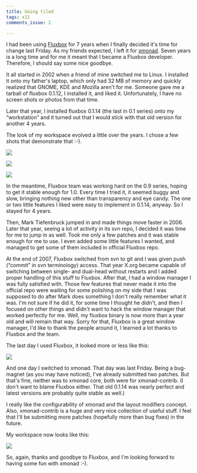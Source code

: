 ```yaml
---
title: Going tiled
tags: x11
comments_issue: 2

---
```


I had been using [Fluxbox][] for 7 years when I finally decided it's time for
change last Friday. As my friends expected, I left it for [xmonad][]. Seven
years is a long time and for me it meant that I became a Fluxbox developer.
Therefore, I should say some nice goodbye.

[Fluxbox]: http://fluxbox.org/
[xmonad]: https://xmonad.org/

It all started in 2002 when a friend of mine switched me to Linux. I installed
it onto my father's laptop, which only had 32 MB of memory and quickly
realized that GNOME, KDE and Mozilla aren't for me. Someone gave me a tarball
of fluxbox 0.1.12, I installed it, and liked it. Unfortunately, I have no
screen shots or photos from that time.

Later that year, I installed fluxbox 0.1.14 (the last in 0.1 series) onto my
“workstation” and it turned out that I would stick with that old version for
another 4 years.

The look of my workspace evolved a little over the years. I chose a few shots
that demonstrate that :-).

[![][goingtiled1small]][goingtiled1]

[![][goingtiled2small]][goingtiled2]

[![][goingtiled3small]][goingtiled3]

In the meantime, Fluxbox team was working hard on the 0.9 series, hoping to
get it stable enough for 1.0. Every time I tried it, it seemed buggy and slow,
bringing nothing new other than transparency and eye candy. The one or two
little features I liked were easy to implement in 0.1.14, anyway. So I stayed
for 4 years.

Then, Mark Tiefenbruck jumped in and made things move faster in 2006. Later
that year, seeing a lot of activity in its svn repo, I decided it was time for
me to jump in as well. Took me only a few patches and it was stable enough for
me to use. I even added some little features I wanted, and managed to get some
of them included in official Fluxbox repo.

At the end of 2007, Fluxbox switched from svn to git and I was given push
(“commit” in svn terminology) access. That year X.org became capable of
switching between single- and dual-head without restarts and I added proper
handling of this stuff to Fluxbox. After that, I had a window manager I was
fully satisfied with. Those few features that never made it into the official
repo were waiting for some polishing on my side that I was supposed to do
after Mark does something I don't really remember what it was. I'm not sure if
he did it, for some time I thought he didn't, and then I focused on other
things and didn't want to hack the window manager that worked perfectly for
me. Well, my fluxbox binary is now more than a year old and will remain that
way. Sorry for that, Fluxbox is a great window manager, I'd like to thank the
people around it, I learned a lot thanks to Fluxbox and the team.

The last day I used Fluxbox, it looked more or less like this:

[![][goingtiled4small]][goingtiled4]

And one day I switched to xmonad. That day was last Friday. Being a bug-magnet
(as you may have noticed), I've already submitted two patches. But that's
fine, neither was to xmonad core, both were for xmonad-contrib. (I don't want
to blame Fluxbox either. That old 0.1.14 was nearly perfect and latest
versions are probably quite stable as well.)

I really like the configurability of xmonad and the layout modifiers concept.
Also, xmonad-contrib is a huge and very nice collection of useful stuff.
I feel that I'll be submitting more patches (hopefully more than bug fixes) in
the future.

My workspace now looks like this:

[![][goingtiled5small]][goingtiled5]

So, again, thanks and goodbye to Fluxbox, and I'm looking forward to having
some fun with xmonad :-).

[goingtiled1]:      https://store.lisk.in/tmp/perm/goingtiled_1.png
[goingtiled1small]: https://store.lisk.in/tmp/perm/goingtiled_1_small.jpg
[goingtiled2]:      https://store.lisk.in/tmp/perm/goingtiled_2.png
[goingtiled2small]: https://store.lisk.in/tmp/perm/goingtiled_2_small.jpg
[goingtiled3]:      https://store.lisk.in/tmp/perm/goingtiled_3.png
[goingtiled3small]: https://store.lisk.in/tmp/perm/goingtiled_3_small.jpg
[goingtiled4]:      https://store.lisk.in/tmp/perm/goingtiled_4.png
[goingtiled4small]: https://store.lisk.in/tmp/perm/goingtiled_4_small.jpg
[goingtiled5]:      https://store.lisk.in/tmp/perm/goingtiled_5.png
[goingtiled5small]: https://store.lisk.in/tmp/perm/goingtiled_5_small.jpg

